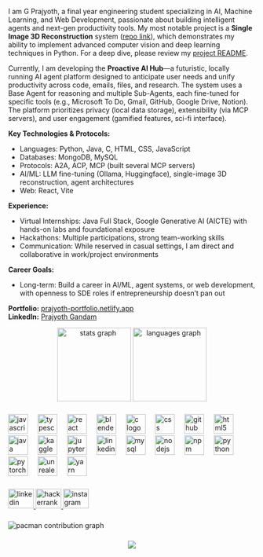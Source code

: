 I am G Prajyoth, a final year engineering student specializing in AI, Machine Learning, and Web Development, passionate about building intelligent agents and next-gen productivity tools. My most notable project is a **Single Image 3D Reconstruction** system ([repo link](https://github.com/Eminence-bit/single-image-3d-reconstruction)), which demonstrates my ability to implement advanced computer vision and deep learning techniques in Python. For a deep dive, please review my [project README](https://github.com/Eminence-bit/single-image-3d-reconstruction/blob/main/README.md).

Currently, I am developing the **Proactive AI Hub**—a futuristic, locally running AI agent platform designed to anticipate user needs and unify productivity across code, emails, files, and research. The system uses a Base Agent for reasoning and multiple Sub-Agents, each fine-tuned for specific tools (e.g., Microsoft To Do, Gmail, GitHub, Google Drive, Notion). The platform prioritizes privacy (local data storage), extensibility (via MCP servers), and user engagement (gamified features, sci-fi interface).

**Key Technologies & Protocols:**
- Languages: Python, Java, C, HTML, CSS, JavaScript
- Databases: MongoDB, MySQL
- Protocols: A2A, ACP, MCP (built several MCP servers)
- AI/ML: LLM fine-tuning (Ollama, Huggingface), single-image 3D reconstruction, agent architectures
- Web: React, Vite

**Experience:**
- Virtual Internships: Java Full Stack, Google Generative AI (AICTE) with hands-on labs and foundational exposure
- Hackathons: Multiple participations, strong team-working skills
- Communication: While reserved in casual settings, I am direct and collaborative in work/project environments

**Career Goals:**
- Long-term: Build a career in AI/ML, agent systems, or web development, with openness to SDE roles if entrepreneurship doesn’t pan out

**Portfolio:** [prajyoth-portfolio.netlify.app](https://prajyoth-portfolio.netlify.app/)  
**LinkedIn:** [Prajyoth Gandam](https://www.linkedin.com/in/prajyoth-gandam-0b9a50323/)
<div align="center">
  <img src="https://github-readme-stats.vercel.app/api?username=Eminence-bit&hide_title=false&hide_rank=false&show_icons=true&include_all_commits=true&count_private=true&disable_animations=false&theme=dracula&locale=en&hide_border=false&order=1" height="150" alt="stats graph"  />
  <img src="https://github-readme-stats.vercel.app/api/top-langs?username=Eminence-bit&locale=en&hide_title=false&layout=compact&card_width=320&langs_count=5&theme=dracula&hide_border=false&order=2" height="150" alt="languages graph"  />
</div>

###

<div align="left">
  <img src="https://cdn.jsdelivr.net/gh/devicons/devicon/icons/javascript/javascript-original.svg" height="40" alt="javascript logo"  />
  <img width="12" />
  <img src="https://cdn.jsdelivr.net/gh/devicons/devicon/icons/typescript/typescript-original.svg" height="40" alt="typescript logo"  />
  <img width="12" />
  <img src="https://cdn.jsdelivr.net/gh/devicons/devicon/icons/react/react-original.svg" height="40" alt="react logo"  />
  <img width="12" />
  <img src="https://cdn.jsdelivr.net/gh/devicons/devicon/icons/blender/blender-original.svg" height="40" alt="blender logo"  />
  <img width="12" />
  <img src="https://cdn.jsdelivr.net/gh/devicons/devicon/icons/c/c-original.svg" height="40" alt="c logo"  />
  <img width="12" />
  <img src="https://cdn.jsdelivr.net/gh/devicons/devicon/icons/css3/css3-original.svg" height="40" alt="css logo"  />
  <img width="12" />
  <img src="https://cdn.jsdelivr.net/gh/devicons/devicon/icons/github/github-original.svg" height="40" alt="github logo"  />
  <img width="12" />
  <img src="https://cdn.jsdelivr.net/gh/devicons/devicon/icons/html5/html5-original.svg" height="40" alt="html5 logo"  />
  <img width="12" />
  <img src="https://cdn.jsdelivr.net/gh/devicons/devicon/icons/java/java-original.svg" height="40" alt="java logo"  />
  <img width="12" />
  <img src="https://cdn.jsdelivr.net/gh/devicons/devicon/icons/kaggle/kaggle-original.svg" height="40" alt="kaggle logo"  />
  <img width="12" />
  <img src="https://cdn.jsdelivr.net/gh/devicons/devicon/icons/jupyter/jupyter-original.svg" height="40" alt="jupyter logo"  />
  <img width="12" />
  <img src="https://cdn.jsdelivr.net/gh/devicons/devicon/icons/linkedin/linkedin-original.svg" height="40" alt="linkedin logo"  />
  <img width="12" />
  <img src="https://cdn.jsdelivr.net/gh/devicons/devicon/icons/mysql/mysql-original.svg" height="40" alt="mysql logo"  />
  <img width="12" />
  <img src="https://cdn.jsdelivr.net/gh/devicons/devicon/icons/nodejs/nodejs-original.svg" height="40" alt="nodejs logo"  />
  <img width="12" />
  <img src="https://cdn.jsdelivr.net/gh/devicons/devicon/icons/npm/npm-original-wordmark.svg" height="40" alt="npm logo"  />
  <img width="12" />
  <img src="https://cdn.jsdelivr.net/gh/devicons/devicon/icons/python/python-original.svg" height="40" alt="python logo"  />
  <img width="12" />
  <img src="https://cdn.jsdelivr.net/gh/devicons/devicon/icons/pytorch/pytorch-original.svg" height="40" alt="pytorch logo"  />
  <img width="12" />
  <img src="https://cdn.jsdelivr.net/gh/devicons/devicon/icons/unrealengine/unrealengine-original.svg" height="40" alt="unrealengine logo"  />
  <img width="12" />
  <img src="https://cdn.jsdelivr.net/gh/devicons/devicon/icons/yarn/yarn-original.svg" height="40" alt="yarn logo"  />
</div>

###

<div align="left">
  <a href="https://www.linkedin.com/in/prajyoth-gandam-0b9a50323/" target="_blank">
    <img src="https://raw.githubusercontent.com/maurodesouza/profile-readme-generator/master/src/assets/icons/social/linkedin/default.svg" width="52" height="40" alt="linkedin logo"  />
  </a>
  <a href="https://www.hackerrank.com/profile/22p61a6657" target="_blank">
    <img src="https://raw.githubusercontent.com/maurodesouza/profile-readme-generator/master/src/assets/icons/social/hackerrank/default.svg" width="52" height="40" alt="hackerrank logo"  />
  </a>
  <a href="https://www.instagram.com/prajyoth.4287?utm_source=ig_web_button_share_sheet&igsh=MXJwbW52N3A5a3J1eQ==" target="_blank">
    <img src="https://raw.githubusercontent.com/maurodesouza/profile-readme-generator/master/src/assets/icons/social/instagram/default.svg" width="52" height="40" alt="instagram logo"  />
  </a>
</div>

###

<picture>
  <source media="(prefers-color-scheme: dark)" srcset="https://raw.githubusercontent.com/Eminence-bit/Eminence-bit/output/pacman-contribution-graph-dark.svg">
  <source media="(prefers-color-scheme: light)" srcset="https://raw.githubusercontent.com/Eminence-bit/Eminence-bit/output/pacman-contribution-graph.svg">
  <img alt="pacman contribution graph" src="https://raw.githubusercontent.com/Eminence-bit/Eminence-bit/output/pacman-contribution-graph.svg">
</picture>

###

<div align="center">
  <img src="https://visitor-badge.laobi.icu/badge?page_id=Eminence-bit.Eminence-bit&"  />
</div>

###

